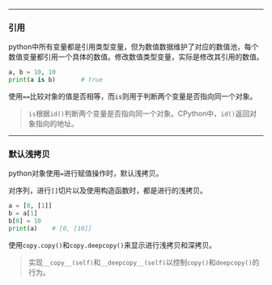 ***
### 引用
python中所有变量都是引用类型变量，但为数值数据维护了对应的数值池，每个数值变量都引用一个具体的数值。修改数值类型变量，实际是修改其引用的数值。

```python
a, b = 10, 10
print(a is b)       # true
```

使用`==`比较对象的值是否相等，而`is`则用于判断两个变量是否指向同一个对象。

> `is`根据`id()`判断两个变量是否指向同一个对象。CPython中，`id()`返回对象指向的地址。

---
### 默认浅拷贝
python对象使用`=`进行赋值操作时，默认浅拷贝。

对序列，进行`[]`切片以及使用构造函数时，都是进行的浅拷贝。
```python
a = [0, [1]]
b = a[1]
b[0] = 10
print(a)    # [0, [10]]
```

使用`copy.copy()`和`copy.deepcopy()`来显示进行浅拷贝和深拷贝。
> 实现`__copy__(self)`和`__deepcopy__(self)`以控制`copy()`和`deepcopy()`的行为。